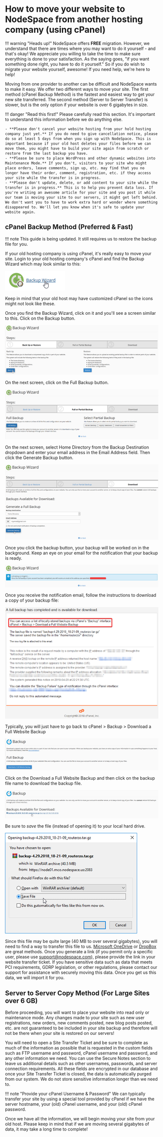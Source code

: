 # How to move your website to NodeSpace from another hosting company (using cPanel)

!!! warning "Heads up!"
    NodeSpace offers **FREE** migration. However, we understand that there are times where you may want to do it yourself - and that's okay! We appreciate you willing to take the time to make sure everything is done to your satisfaction. As the saying goes, "if you want something done right, you have to do it yourself." So if you do wish to migrate your website yourself, awesome! If you need help, we're here to help!

Moving from one provider to another can be difficult and NodeSpace wants to make it easy. We offer two different ways to move your site. The first method (cPanel Backup Method) is the fastest and easiest way to get your new site transferred. The second method (Server to Server Transfer) is slower, but is the only option if your website is over 6 gigabytes in size.

!!! danger "Read this first!"
    Please carefully read this section. It's important to understand this information before we do anything else.

    - **Please don't cancel your website hosting from your hold hosting company just yet.** If you do need to give cancellation notice, please do so at least 5 days from when you sign up with NodeSpace. This is important because if your old host deletes your files before we can move them, you might have to build your site again from scratch or restore from the last backup you have.
    - **Please be sure to place WordPress and other dynamic websites into Maintenance Mode.** If you don't, visitors to your site who might place orders, leave comments, sign up, etc. may find that you no longer have their order, comment, registration, etc. if they access your site while the transfer is in progress.
    - **Please don't update, delete, or add content to your site while the transfer is in progress.** This is to help you prevent data loss. If you're writing an awesome article for your site and you post it while our team is moving your site to our servers, it might get left behind. We don't want you to have to work extra hard or wonder where something disappeared to. We'll let you know when it's safe to update your website again.

## cPanel Backup Method (Preferred & Fast)

!!! note
    This guide is being updated. It still requires us to restore the backup file for you.

If your old hosting company is using cPanel, it's really easy to move your site. Login to your old hosting company's cPanel and find the Backup Wizard which may look similar to this:

![cPanel Backup Wizard Icon](images/backup-wizard-icon.png)

Keep in mind that your old host may have customized cPanel so the icons might not look like these. 

Once you find the Backup Wizard, click on it and you'll see a screen similar to this. Click on the Backup button.

![cPanel Backup Wizard](images/cpanel-backup-wizard-1.png)

On the next screen, click on the Full Backup button.

![cPanel Backup Wizard](images/cpanel-backup-wizard-2.png)

On the next screen, select Home Directory from the Backup Destination dropdown and enter your email address in the Email Address field. Then click the Generate Backup button.

![cPanel Backup Wizard](images/cpanel-backup-wizard-3.png)

Once you click the backup button, your backup will be worked on in the background. Keep an eye on your email for the notification that your backup is ready.

![cPanel Backup Wizard](images/cpanel-backup-wizard-4.png)

Once you receive the notification email, follow the instructions to download a copy of your backup file:

![cPanel Backup Wizard](images/cpanel-backup-wizard-5.png)

Typically, you will just have to go back to cPanel > Backup > Download a Full Website Backup

![cPanel Backup Wizard](images/cpanel-backup-wizard-6.png)

Click on the Download a Full Website Backup and then click on the backup file name to download the backup file.

![cPanel Backup Wizard](images/cpanel-backup-wizard-7.png)

Be sure to *save* the file (instead of opening it) to your local hard drive.

![cPanel Download Backup](images/cpanel-download-backup.png)

Since this file may be quite large (40 MB to over several gigabytes), you will need to find a way to transfer this file to us. [Microsoft OneDrive](https://onedrive.live.com) or [DropBox](https://www.dropbox.com) are great methods. Once you generate a link (if you permit only a specific user, please use support@nodespace.com), please provide the link in your website transfer ticket. If you have sensitive data such as data that meets PCI requirements, GDRP legislation, or other regulations, please contact our support for assistance with securely moving this data. Once you get us this data, we will import it for you.

## Server to Server Copy Method (For Large Sites over 6 GB)

Before proceeding, you will want to place your website into read only or maintenance mode. Any changes made to your site such as new user registrations, new orders, new comments posted, new blog posts posted, etc. are not guaranteed to be included in your site backup and therefore will not be there when your site is restored on our servers!

You will need to open a Site Transfer Ticket and be sure to complete as much of the information as possible that is requested in the custom fields such as FTP username and password, cPanel username and password, and any other information we need. You can use the Secure Notes section to leave us additional details such as other usernames, passwords, and server connection requirements. All these fields are encrypted in our database and once your Site Transfer Ticket is closed, the data is automatically purged from our system. We do not store sensitive information longer than we need to.

!!! note "Provide your cPanel Username & Password"
    We can typically transfer your site by using a special tool provided by cPanel if we have the server hostname, your (old) cPanel username, and your (old) cPanel password.

Once we have all the information, we will begin moving your site from your old host. Please keep in mind that if we are moving several gigabytes of data, it may take a long time to complete!